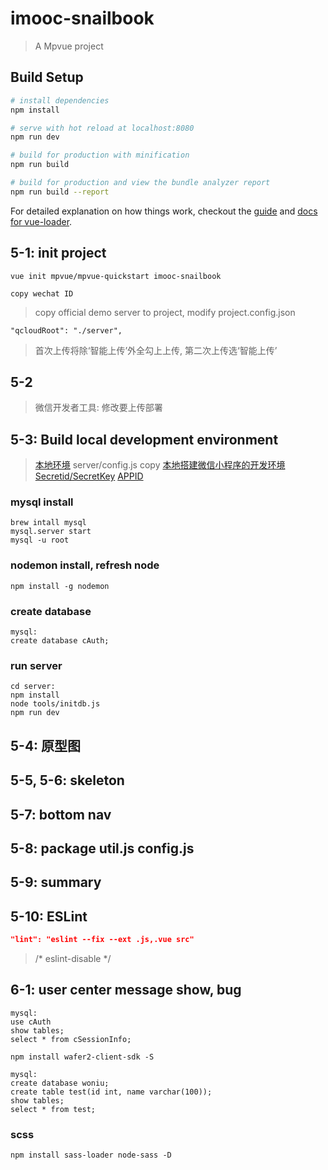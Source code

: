 # imooc-snailbook

> A Mpvue project

## Build Setup

``` bash
# install dependencies
npm install

# serve with hot reload at localhost:8080
npm run dev

# build for production with minification
npm run build

# build for production and view the bundle analyzer report
npm run build --report
```

For detailed explanation on how things work, checkout the [guide](http://vuejs-templates.github.io/webpack/) and [docs for vue-loader](http://vuejs.github.io/vue-loader).

## 5-1: init project

```node
vue init mpvue/mpvue-quickstart imooc-snailbook

copy wechat ID
```

> copy official demo server to project, modify project.config.json

```node
"qcloudRoot": "./server",
```

> 首次上传将除‘智能上传’外全勾上上传, 第二次上传选‘智能上传’

## 5-2

> 微信开发者工具: 修改要上传部署

## 5-3: Build local development environment

> [本地环境](https://cloud.tencent.com/document/product/619/11442) server/config.js copy [本地搭建微信小程序的开发环境](https://cloud.tencent.com/developer/ask/25171) [Secretid/SecretKey](https://console.cloud.tencent.com/capi) [APPID](https://console.cloud.tencent.com/developer)

### mysql install

```node
brew intall mysql
mysql.server start
mysql -u root
```

### nodemon install, refresh node

```node
npm install -g nodemon
```

### create database

```node
mysql:
create database cAuth;
```

### run server

```node
cd server:
npm install
node tools/initdb.js
npm run dev
```

## 5-4: 原型图

## 5-5, 5-6: skeleton

## 5-7: bottom nav

## 5-8: package util.js config.js

## 5-9: summary

## 5-10: ESLint

```json
"lint": "eslint --fix --ext .js,.vue src"
```

> /* eslint-disable */

## 6-1: user center message show, bug

```node
mysql:
use cAuth
show tables;
select * from cSessionInfo;
```

```node
npm install wafer2-client-sdk -S
```

```node
mysql:
create database woniu;
create table test(id int, name varchar(100));
show tables;
select * from test;
```

### scss

```node
npm install sass-loader node-sass -D
```